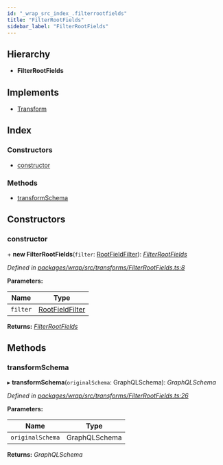 ```yaml
---
id: "_wrap_src_index_.filterrootfields"
title: "FilterRootFields"
sidebar_label: "FilterRootFields"
---
```


## Hierarchy

* **FilterRootFields**

## Implements

* [Transform](/docs/api/interfaces/_utils_src_index_.transform)

## Index

### Constructors

* [constructor](_wrap_src_index_.filterrootfields.md#constructor)

### Methods

* [transformSchema](_wrap_src_index_.filterrootfields.md#transformschema)

## Constructors

###  constructor

\+ **new FilterRootFields**(`filter`: [RootFieldFilter](../modules/_utils_src_index_.md#rootfieldfilter)): *[FilterRootFields](_wrap_src_index_.filterrootfields)*

*Defined in [packages/wrap/src/transforms/FilterRootFields.ts:8](https://github.com/ardatan/graphql-tools/blob/master/packages/wrap/src/transforms/FilterRootFields.ts#L8)*

**Parameters:**

Name | Type |
------ | ------ |
`filter` | [RootFieldFilter](../modules/_utils_src_index_.md#rootfieldfilter) |

**Returns:** *[FilterRootFields](_wrap_src_index_.filterrootfields)*

## Methods

###  transformSchema

▸ **transformSchema**(`originalSchema`: GraphQLSchema): *GraphQLSchema*

*Defined in [packages/wrap/src/transforms/FilterRootFields.ts:26](https://github.com/ardatan/graphql-tools/blob/master/packages/wrap/src/transforms/FilterRootFields.ts#L26)*

**Parameters:**

Name | Type |
------ | ------ |
`originalSchema` | GraphQLSchema |

**Returns:** *GraphQLSchema*
